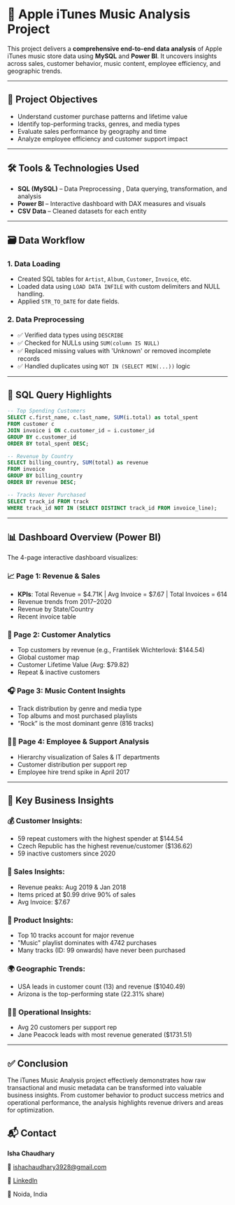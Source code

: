# 🎵 Apple iTunes Music Analysis Project

This project delivers a **comprehensive end-to-end data analysis** of Apple iTunes music store data using **MySQL** and **Power BI**. It uncovers insights across sales, customer behavior, music content, employee efficiency, and geographic trends.

---

## 📌 Project Objectives

* Understand customer purchase patterns and lifetime value
* Identify top-performing tracks, genres, and media types
* Evaluate sales performance by geography and time
* Analyze employee efficiency and customer support impact

---

## 🛠️ Tools & Technologies Used

* **SQL (MySQL)** – Data Preprocessing , Data querying, transformation, and analysis
* **Power BI** – Interactive dashboard with DAX measures and visuals
* **CSV Data** – Cleaned datasets for each entity

---

## 🗃️ Data Workflow

### 1. Data Loading

* Created SQL tables for `Artist`, `Album`, `Customer`, `Invoice`, etc.
* Loaded data using `LOAD DATA INFILE` with custom delimiters and NULL handling.
* Applied `STR_TO_DATE` for date fields.

### 2. Data Preprocessing

* ✅ Verified data types using `DESCRIBE`
* ✅ Checked for NULLs using `SUM(column IS NULL)`
* ✅ Replaced missing values with 'Unknown' or removed incomplete records
* ✅ Handled duplicates using `NOT IN (SELECT MIN(...))` logic

---

## 📌 SQL Query Highlights

```sql
-- Top Spending Customers
SELECT c.first_name, c.last_name, SUM(i.total) as total_spent
FROM customer c
JOIN invoice i ON c.customer_id = i.customer_id
GROUP BY c.customer_id
ORDER BY total_spent DESC;

-- Revenue by Country
SELECT billing_country, SUM(total) as revenue
FROM invoice
GROUP BY billing_country
ORDER BY revenue DESC;

-- Tracks Never Purchased
SELECT track_id FROM track
WHERE track_id NOT IN (SELECT DISTINCT track_id FROM invoice_line);
```

---

## 📊 Dashboard Overview (Power BI)

The 4-page interactive dashboard visualizes:

### 📈 Page 1: Revenue & Sales

* **KPIs**: Total Revenue = \$4.71K | Avg Invoice = \$7.67 | Total Invoices = 614
* Revenue trends from 2017–2020
* Revenue by State/Country
* Recent invoice table

### 👥 Page 2: Customer Analytics

* Top customers by revenue (e.g., František Wichterlová: \$144.54)
* Global customer map
* Customer Lifetime Value (Avg: \$79.82)
* Repeat & inactive customers

### 🎧 Page 3: Music Content Insights

* Track distribution by genre and media type
* Top albums and most purchased playlists
* “Rock” is the most dominant genre (816 tracks)

### 🧑‍💼 Page 4: Employee & Support Analysis

* Hierarchy visualization of Sales & IT departments
* Customer distribution per support rep
* Employee hire trend spike in April 2017

---

## 🔎 Key Business Insights

### 💰 Customer Insights:

* 59 repeat customers with the highest spender at \$144.54
* Czech Republic has the highest revenue/customer (\$136.62)
* 59 inactive customers since 2020

### 📆 Sales Insights:

* Revenue peaks: Aug 2019 & Jan 2018
* Items priced at \$0.99 drive 90% of sales
* Avg Invoice: \$7.67

### 🎼 Product Insights:

* Top 10 tracks account for major revenue
* "Music" playlist dominates with 4742 purchases
* Many tracks (ID: 99 onwards) have never been purchased

### 🌍 Geographic Trends:

* USA leads in customer count (13) and revenue (\$1040.49)
* Arizona is the top-performing state (22.31% share)

### 🧑‍💼 Operational Insights:

* Avg 20 customers per support rep
* Jane Peacock leads with most revenue generated (\$1731.51)

---

## ✅ Conclusion

The iTunes Music Analysis project effectively demonstrates how raw transactional and music metadata can be transformed into valuable business insights. From customer behavior to product success metrics and operational performance, the analysis highlights revenue drivers and areas for optimization.


## 📬 Contact

**Isha Chaudhary**

📧 [ishachaudhary3928@gmail.com](mailto:ishachaudhary3928@gmail.com)

🔗 [LinkedIn](https://www.linkedin.com/in/ishachaudhary18)

📍 Noida, India
